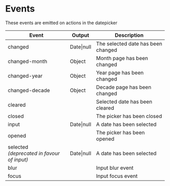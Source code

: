 # Events

These events are emitted on actions in the datepicker

| Event                                           | Output      | Description                       |
| ----------------------------------------------- | ----------- | --------------------------------- |
| changed                                         | Date\|null | The selected date has been changed |
| changed-month                                   | Object      | Month page has been changed       |
| changed-year                                    | Object      | Year page has been changed        |
| changed-decade                                  | Object      | Decade page has been changed      |
| cleared                                         |             | Selected date has been cleared    |
| closed                                          |             | The picker has been closed        |
| input                                           | Date\|null | A date has been selected           |
| opened                                          |             | The picker has been opened        |
| selected <br/>_(deprecated in favour of input)_ | Date\|null | A date has been selected           |
| blur                                            |             | Input blur event                  |
| focus                                           |             | Input focus event                 |
